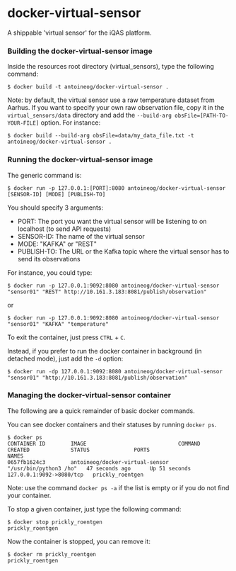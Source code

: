 # docker-virtual-sensor
A shippable 'virtual sensor' for the iQAS platform.

### Building the docker-virtual-sensor image
Inside the resources root directory (virtual_sensors), type the following command:
```
$ docker build -t antoineog/docker-virtual-sensor .
```

Note: by default, the virtual sensor use a raw temperature dataset from Aarhus. 
If you want to specify your own raw observation file, copy it in the `virtual_sensors/data` directory and add the `--build-arg obsFile=[PATH-TO-YOUR-FILE]` option.
For instance:
```
$ docker build --build-arg obsFile=data/my_data_file.txt -t antoineog/docker-virtual-sensor .
```

### Running the docker-virtual-sensor image
The generic command is:
```
$ docker run -p 127.0.0.1:[PORT]:8080 antoineog/docker-virtual-sensor [SENSOR-ID] [MODE] [PUBLISH-TO]
```

You should specify 3 arguments:

* PORT: The port you want the virtual sensor will be listening to on localhost (to send API requests)
* SENSOR-ID: The name of the virtual sensor
* MODE: "KAFKA" or "REST"
* PUBLISH-TO: The URL or the Kafka topic where the virtual sensor has to send its observations

For instance, you could type:
```
$ docker run -p 127.0.0.1:9092:8080 antoineog/docker-virtual-sensor "sensor01" "REST" http://10.161.3.183:8081/publish/observation"
```
or
```
$ docker run -p 127.0.0.1:9092:8080 antoineog/docker-virtual-sensor "sensor01" "KAFKA" "temperature"
```
To exit the container, just press `CTRL` + `C`.

Instead, if you prefer to run the docker container in background (in detached mode), just add the `-d` option:
```
$ docker run -dp 127.0.0.1:9092:8080 antoineog/docker-virtual-sensor "sensor01" "http://10.161.3.183:8081/publish/observation"
```

### Managing the docker-virtual-sensor container

The following are a quick remainder of basic docker commands.

You can see docker containers and their statuses by running `docker ps`. 
```
$ docker ps
CONTAINER ID        IMAGE                             COMMAND                  CREATED             STATUS              PORTS                      NAMES
0657fb1624c3        antoineog/docker-virtual-sensor   "/usr/bin/python3 /ho"   47 seconds ago      Up 51 seconds       127.0.0.1:9092->8080/tcp   prickly_roentgen
```
Note: use the command `docker ps -a` if the list is empty or if you do not find your container.

To stop a given container, just type the following command:
```
$ docker stop prickly_roentgen
prickly_roentgen
```

Now the container is stopped, you can remove it:
```
$ docker rm prickly_roentgen
prickly_roentgen
```
